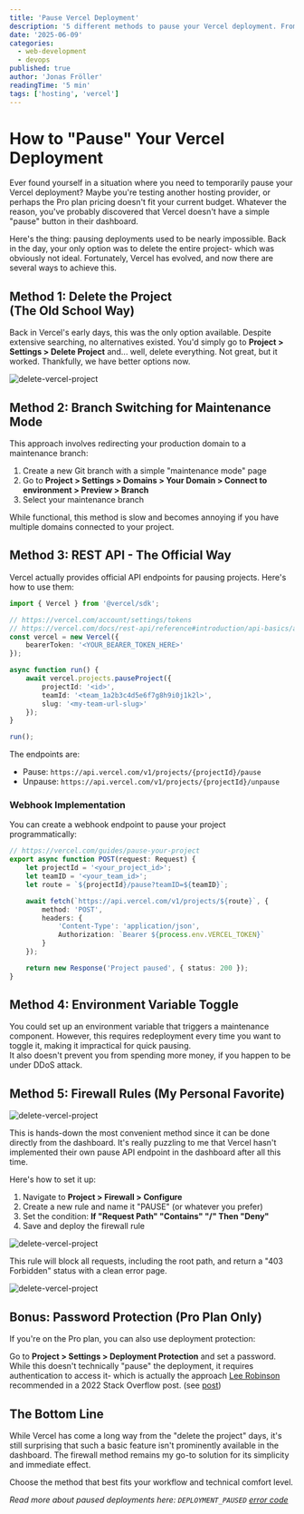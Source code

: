 ```yaml
---
title: 'Pause Vercel Deployment'
description: '5 different methods to pause your Vercel deployment. From firewall rules to REST API endpoints.'
date: '2025-06-09'
categories:
  - web-development
  - devops
published: true
author: 'Jonas Fröller'
readingTime: '5 min'
tags: ['hosting', 'vercel']
---
```


# How to "Pause" Your Vercel Deployment

Ever found yourself in a situation where you need to temporarily pause your Vercel deployment? Maybe you're testing another hosting provider, or perhaps the Pro plan pricing doesn't fit your current budget. Whatever the reason, you've probably discovered that Vercel doesn't have a simple "pause" button in their dashboard.

Here's the thing: pausing deployments used to be nearly impossible. Back in the day, your only option was to delete the entire project- which was obviously not ideal. Fortunately, Vercel has evolved, and now there are several ways to achieve this.

## Method 1: Delete the Project<br>(The Old School Way)

Back in Vercel's early days, this was the only option available. Despite extensive searching, no alternatives existed. You'd simply go to **Project > Settings > Delete Project** and... well, delete everything. Not great, but it worked. Thankfully, we have better options now.

![delete-vercel-project](/blog/09062025-pause-vercel-deployment/delete-vercel-project.png)

## Method 2: Branch Switching for Maintenance Mode

This approach involves redirecting your production domain to a maintenance branch:

1. Create a new Git branch with a simple "maintenance mode" page
2. Go to **Project > Settings > Domains > Your Domain > Connect to environment > Preview > Branch**
3. Select your maintenance branch

While functional, this method is slow and becomes annoying if you have multiple domains connected to your project.

## Method 3: REST API - The Official Way

Vercel actually provides official API endpoints for pausing projects. Here's how to use them:

```ts
import { Vercel } from '@vercel/sdk';

// https://vercel.com/account/settings/tokens
// https://vercel.com/docs/rest-api/reference#introduction/api-basics/authentication
const vercel = new Vercel({
	bearerToken: '<YOUR_BEARER_TOKEN_HERE>'
});

async function run() {
	await vercel.projects.pauseProject({
		projectId: '<id>',
		teamId: '<team_1a2b3c4d5e6f7g8h9i0j1k2l>',
		slug: '<my-team-url-slug>'
	});
}

run();
```

The endpoints are:

- Pause: `https://api.vercel.com/v1/projects/{projectId}/pause`
- Unpause: `https://api.vercel.com/v1/projects/{projectId}/unpause`

### Webhook Implementation

You can create a webhook endpoint to pause your project programmatically:

```ts
// https://vercel.com/guides/pause-your-project
export async function POST(request: Request) {
	let projectId = '<your_project_id>';
	let teamID = '<your_team_id>';
	let route = `${projectId}/pause?teamID=${teamID}`;

	await fetch(`https://api.vercel.com/v1/projects/${route}`, {
		method: 'POST',
		headers: {
			'Content-Type': 'application/json',
			Authorization: `Bearer ${process.env.VERCEL_TOKEN}`
		}
	});

	return new Response('Project paused', { status: 200 });
}
```

## Method 4: Environment Variable Toggle

You could set up an environment variable that triggers a maintenance component. However, this requires redeployment every time you want to toggle it, making it impractical for quick pausing.  
It also doesn't prevent you from spending more money, if you happen to be under DDoS attack.

## Method 5: Firewall Rules (My Personal <span class="text-accent">Favorite</span>)

![delete-vercel-project](/blog/09062025-pause-vercel-deployment/vercel-custom-firewall-rules.png)

This is hands-down the most convenient method since it can be done directly from the dashboard. It's really puzzling to me that Vercel hasn't implemented their own pause API endpoint in the dashboard after all this time.

Here's how to set it up:

1. Navigate to **Project > Firewall > Configure**
2. Create a new rule and name it "PAUSE" (or whatever you prefer)
3. Set the condition: **If "Request Path" "Contains" "/" Then "Deny"**
4. Save and deploy the firewall rule

![delete-vercel-project](/blog/09062025-pause-vercel-deployment/vercel-custom-firewall-pause-rule.png)

This rule will block all requests, including the root path, and return a "403 Forbidden" status with a clean error page.

![delete-vercel-project](/blog/09062025-pause-vercel-deployment/vercel-403-forbidden.png)

## Bonus: Password Protection (<span class="text-brand">Pro</span> Plan Only)

If you're on the Pro plan, you can also use deployment protection:

Go to **Project > Settings > Deployment Protection** and set a password. While this doesn't technically "pause" the deployment, it requires authentication to access it- which is actually the approach [Lee Robinson](https://x.com/leerob) recommended in a 2022 Stack Overflow post. (see [post](https://stackoverflow.com/a/71316906/17421351))

## The Bottom Line

While Vercel has come a long way from the "delete the project" days, it's still surprising that such a basic feature isn't prominently available in the dashboard. The firewall method remains my go-to solution for its simplicity and immediate effect.

Choose the method that best fits your workflow and technical comfort level.

_Read more about paused deployments here: `DEPLOYMENT_PAUSED` [error code](https://vercel.com/docs/errors/DEPLOYMENT_PAUSED)_
